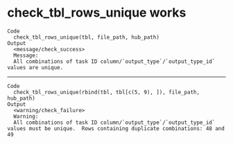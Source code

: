 # check_tbl_rows_unique works

    Code
      check_tbl_rows_unique(tbl, file_path, hub_path)
    Output
      <message/check_success>
      Message:
      All combinations of task ID column/`output_type`/`output_type_id` values are unique.

---

    Code
      check_tbl_rows_unique(rbind(tbl, tbl[c(5, 9), ]), file_path, hub_path)
    Output
      <warning/check_failure>
      Warning:
      All combinations of task ID column/`output_type`/`output_type_id` values must be unique.  Rows containing duplicate combinations: 48 and 49

